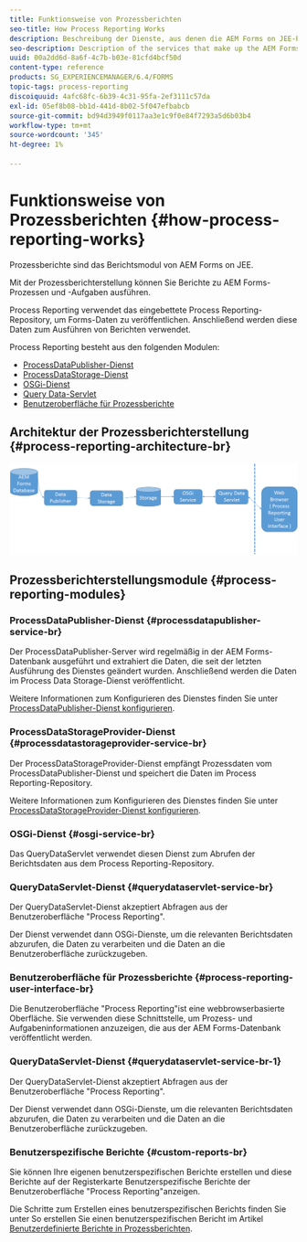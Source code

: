 ```yaml
---
title: Funktionsweise von Prozessberichten
seo-title: How Process Reporting Works
description: Beschreibung der Dienste, aus denen die AEM Forms on JEE-Prozessberichterstellung besteht, und Einführung in die Prozessberichterstellungs-Benutzeroberfläche
seo-description: Description of the services that make up the AEM Forms on JEE Process Reporting and an introduction to the Process Reporting UI
uuid: 00a2dd6d-8a6f-4c7b-b03e-81cfd4bcf50d
content-type: reference
products: SG_EXPERIENCEMANAGER/6.4/FORMS
topic-tags: process-reporting
discoiquuid: 4afc68fc-6b39-4c31-95fa-2ef3111c57da
exl-id: 05ef8b08-bb1d-441d-8b02-5f047efbabcb
source-git-commit: bd94d3949f0117aa3e1c9f0e84f7293a5d6b03b4
workflow-type: tm+mt
source-wordcount: '345'
ht-degree: 1%

---
```


# Funktionsweise von Prozessberichten {#how-process-reporting-works}

Prozessberichte sind das Berichtsmodul von AEM Forms on JEE.

Mit der Prozessberichterstellung können Sie Berichte zu AEM Forms-Prozessen und -Aufgaben ausführen.

Process Reporting verwendet das eingebettete Process Reporting-Repository, um Forms-Daten zu veröffentlichen. Anschließend werden diese Daten zum Ausführen von Berichten verwendet.

Process Reporting besteht aus den folgenden Modulen:

* [ProcessDataPublisher-Dienst](/help/forms/using/process-reporting/process-reporting-architecture.md#p-processdatapublisher-service-br-p)
* [ProcessDataStorage-Dienst](/help/forms/using/process-reporting/process-reporting-architecture.md#p-processdatastorageprovider-service-br-p)
* [OSGi-Dienst](/help/forms/using/process-reporting/process-reporting-architecture.md#p-osgi-service-br-p)
* [Query Data-Servlet](/help/forms/using/process-reporting/process-reporting-architecture.md#p-querydataservlet-service-br-p)
* [Benutzeroberfläche für Prozessberichte](/help/forms/using/process-reporting/process-reporting-architecture.md#p-process-reporting-user-interface-br-p)

## Architektur der Prozessberichterstellung {#process-reporting-architecture-br}

![processreportingarchitecture](assets/processreportingarchitecture.png)

## Prozessberichterstellungsmodule {#process-reporting-modules}

### ProcessDataPublisher-Dienst {#processdatapublisher-service-br}

Der ProcessDataPublisher-Server wird regelmäßig in der AEM Forms-Datenbank ausgeführt und extrahiert die Daten, die seit der letzten Ausführung des Dienstes geändert wurden. Anschließend werden die Daten im Process Data Storage-Dienst veröffentlicht.

Weitere Informationen zum Konfigurieren des Dienstes finden Sie unter [ProcessDataPublisher-Dienst konfigurieren](/help/forms/using/process-reporting/install-start-process-reporting.md#p-reportconfiguration-service-p).

### ProcessDataStorageProvider-Dienst {#processdatastorageprovider-service-br}

Der ProcessDataStorageProvider-Dienst empfängt Prozessdaten vom ProcessDataPublisher-Dienst und speichert die Daten im Process Reporting-Repository.

Weitere Informationen zum Konfigurieren des Dienstes finden Sie unter [ProcessDataStorageProvider-Dienst konfigurieren](/help/forms/using/process-reporting/install-start-process-reporting.md#p-to-configure-the-process-reporting-repository-locations-p).

### OSGi-Dienst {#osgi-service-br}

Das QueryDataServlet verwendet diesen Dienst zum Abrufen der Berichtsdaten aus dem Process Reporting-Repository.

### QueryDataServlet-Dienst {#querydataservlet-service-br}

Der QueryDataServlet-Dienst akzeptiert Abfragen aus der Benutzeroberfläche &quot;Process Reporting&quot;.

Der Dienst verwendet dann OSGi-Dienste, um die relevanten Berichtsdaten abzurufen, die Daten zu verarbeiten und die Daten an die Benutzeroberfläche zurückzugeben.

### Benutzeroberfläche für Prozessberichte {#process-reporting-user-interface-br}

Die Benutzeroberfläche &quot;Process Reporting&quot;ist eine webbrowserbasierte Oberfläche. Sie verwenden diese Schnittstelle, um Prozess- und Aufgabeninformationen anzuzeigen, die aus der AEM Forms-Datenbank veröffentlicht werden.

### QueryDataServlet-Dienst {#querydataservlet-service-br-1}

Der QueryDataServlet-Dienst akzeptiert Abfragen aus der Benutzeroberfläche &quot;Process Reporting&quot;.

Der Dienst verwendet dann OSGi-Dienste, um die relevanten Berichtsdaten abzurufen, die Daten zu verarbeiten und die Daten an die Benutzeroberfläche zurückzugeben.

### Benutzerspezifische Berichte {#custom-reports-br}

Sie können Ihre eigenen benutzerspezifischen Berichte erstellen und diese Berichte auf der Registerkarte Benutzerspezifische Berichte der Benutzeroberfläche &quot;Process Reporting&quot;anzeigen.

Die Schritte zum Erstellen eines benutzerspezifischen Berichts finden Sie unter So erstellen Sie einen benutzerspezifischen Bericht im Artikel [Benutzerdefinierte Berichte in Prozessberichten](/help/forms/using/process-reporting/process-reporting-custom-reports.md).
